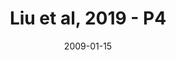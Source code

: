 ---
title: Liu et al, 2019 - P4
image: https://www.cycif.org/assets/img/liu-lin-2019/P4.jpg
date: '2009-01-15'
minerva_link: https://www.cycif.org/data/liu-lin-2019/P4.html
info_link: https://www.cycif.org/data/liu-lin-2019/index.html
show_page_link: false
---